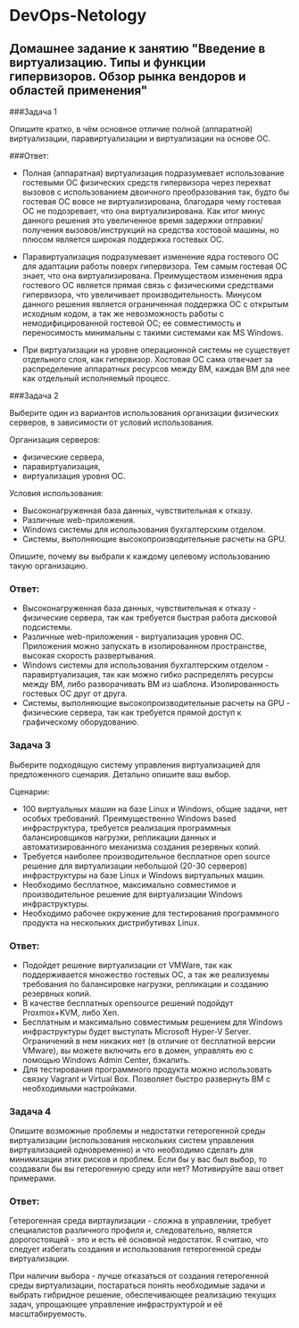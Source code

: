 # DevOps-Netology

## Домашнее задание к занятию "Введение в виртуализацию. Типы и функции гипервизоров. Обзор рынка вендоров и областей применения"

###Задача 1

Опишите кратко, в чём основное отличие полной (аппаратной) виртуализации, паравиртуализации и виртуализации на основе ОС.

###Ответ:

* Полная (аппаратная) виртуализация подразумевает использование гостевыми ОС физических средств гипервизора через перехват вызовов с использованием двоичного преобразования так, будто бы гостевая ОС вовсе не виртуализирована, благодаря чему гостевая ОС не подозревает, что она виртуализирована. Как итог минус данного решения это увеличенное время задержки отправки/получения вызовов/инструкций на средства хостовой машины, но плюсом является широкая поддержка гостевых ОС.

* Паравиртуализация подразумевает изменение ядра гостевого ОС для адаптации работы поверх гипервизора. Тем самым гостевая ОС знает, что она виртуализирована. Преимуществом изменения ядра гостевого ОС является прямая связь с физическими средствами гипервизора, что увеличивает производительность. Минусом данного решения является ограниченная поддержка ОС с открытым исходным кодом, а так же невозможность работы с немодифицированной гостевой ОС; ее совместимость и переносимость минимальны с такими системами как MS Windows.

* При виртуализации на уровне операционной системы не существует отдельного слоя, как гипервизор. Хостовая ОС сама отвечает за распределение аппаратных ресурсов между ВМ, каждая ВМ для нее как отдельный исполняемый процесс.

###Задача 2

Выберите один из вариантов использования организации физических серверов, в зависимости от условий использования.

Организация серверов:

* физические сервера,
* паравиртуализация,
* виртуализация уровня ОС.

Условия использования:

* Высоконагруженная база данных, чувствительная к отказу.
* Различные web-приложения.
* Windows системы для использования бухгалтерским отделом.
* Системы, выполняющие высокопроизводительные расчеты на GPU.

Опишите, почему вы выбрали к каждому целевому использованию такую организацию.

### Ответ:

* Высоконагруженная база данных, чувствительная к отказу - физические сервера, так как требуется быстрая работа дисковой подсистемы.
* Различные web-приложения - виртуализация уровня ОС. Приложения можно запускать в изолированном пространстве, высокая скорость развертывания.
* Windows системы для использования бухгалтерским отделом - паравиртуализация, так как можно гибко распределять ресурсы между ВМ, либо разворачивать ВМ из шаблона. Изолированность гостевых ОС друг от друга.
* Системы, выполняющие высокопроизводительные расчеты на GPU - физические сервера, так как требуется прямой доступ к графическому оборудованию.

### Задача 3

Выберите подходящую систему управления виртуализацией для предложенного сценария. Детально опишите ваш выбор.

Сценарии:

* 100 виртуальных машин на базе Linux и Windows, общие задачи, нет особых требований. Преимущественно Windows based инфраструктура, требуется реализация программных балансировщиков нагрузки, репликации данных и автоматизированного механизма создания резервных копий.
* Требуется наиболее производительное бесплатное open source решение для виртуализации небольшой (20-30 серверов) инфраструктуры на базе Linux и Windows виртуальных машин.
* Необходимо бесплатное, максимально совместимое и производительное решение для виртуализации Windows инфраструктуры.
* Необходимо рабочее окружение для тестирования программного продукта на нескольких дистрибутивах Linux.

### Ответ:

* Подойдет решение виртуализации от VMWare, так как поддерживается множество гостевых ОС, а так же реализуемы требования по балансировке нагрузки, репликации и созданию резервных копий.
* В качестве бесплатных opensource решений подойдут Proxmox+KVM, либо Xen.
* Бесплатным и максимально совместимым решением для Windows инфраструктуры будет выступать Microsoft Hyper-V Server. Ограничений в нем никаких нет (в отличие от бесплатной версии VMware), вы можете включить его в домен, управлять ею с помощью Windows Admin Center, бэкапить.
* Для тестирования программного продукта можно использовать связку Vagrant и Virtual Box. Позволяет быстро развернуть ВМ с необходимыми настройками.

### Задача 4

Опишите возможные проблемы и недостатки гетерогенной среды виртуализации (использования нескольких систем управления виртуализацией одновременно) и что необходимо сделать для минимизации этих рисков и проблем. Если бы у вас был выбор, то создавали бы вы гетерогенную среду или нет? Мотивируйте ваш ответ примерами.

### Ответ:

Гетерогенная среда виртаулизации - сложна в управлении, требует специалистов различного профиля и, следовательно, является дорогостоящей - это и есть её основной недостаток. Я считаю, что следует избегать создания и использования гетерогенной среды виртуализации.

При наличии выбора - лучше отказаться от создания гетерогенной среды виртуализации, постараться  понять необходимые задачи и выбрать гибридное решение, обеспечивающее реализацию текущих задач, упрощающее управление инфраструктурой и её масштабируемость.
